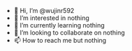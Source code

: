 - 👋 Hi, I’m @wujinr592
- 👀 I’m interested in nothing
- 🌱 I’m currently learning nothing
- 💞️ I’m looking to collaborate on nothing
- 📫 How to reach me but nothing

<!---
wujinr592/wujinr592 is a ✨ special ✨ repository because its `README.md` (this file) appears on your GitHub profile.
You can click the Preview link to take a look at your changes.
--->
